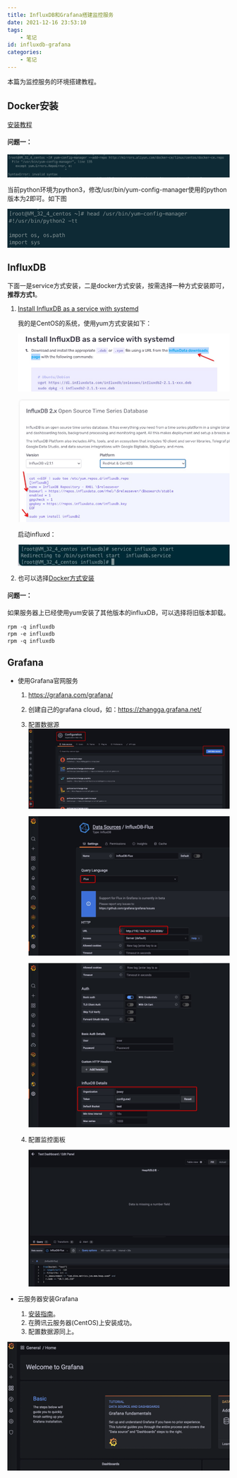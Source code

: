 ```yaml
---
title: InfluxDB和Grafana搭建监控服务
date: 2021-12-16 23:53:10
tags:
	- 笔记
id: influxdb-grafana
categories:
	- 笔记
---
```


本篇为监控服务的环境搭建教程。

## Docker安装

[安装教程](https://cloud.tencent.com/developer/article/1701451)

#### 问题一：

![WX20211217-005210@2x-AlSghZ](https://raw.githubusercontent.com/zhangga/gitment-comments/master/uPic/2021-12/WX20211217-005210@2x-AlSghZ.png)

当前python环境为python3，修改/usr/bin/yum-config-manager使用的python版本为2即可。如下图

![WX20211217-005513@2x-8lyFc6](https://raw.githubusercontent.com/zhangga/gitment-comments/master/uPic/2021-12/WX20211217-005513@2x-8lyFc6.png)



## InfluxDB

下面一是service方式安装，二是docker方式安装，按需选择一种方式安装即可，**推荐方式1**。

1. [Install InfluxDB as a service with systemd](https://docs.influxdata.com/influxdb/v2.1/install/?t=Linux#install-influxdb-as-a-service-with-systemd)

   我的是CentOS的系统，使用yum方式安装如下：

   ![20211220115000-i3NQOj](https://raw.githubusercontent.com/zhangga/gitment-comments/master/uPic/2021-12/20211220115000-i3NQOj.jpg)

   ![20211220115209-ElUVDl](https://raw.githubusercontent.com/zhangga/gitment-comments/master/uPic/2021-12/20211220115209-ElUVDl.jpg)

   启动influxd：

   ![20211220115329-zLOFBX](https://raw.githubusercontent.com/zhangga/gitment-comments/master/uPic/2021-12/20211220115329-zLOFBX.jpg)

2. 也可以选择[Docker方式安装](https://docs.influxdata.com/influxdb/v2.1/install/?t=Docker)

#### 问题一：

如果服务器上已经使用yum安装了其他版本的influxDB，可以选择将旧版本卸载。

```
rpm -q influxdb
rpm -e influxdb
rpm -q influxdb
```



## Grafana

* 使用Grafana官网服务

  1. https://grafana.com/grafana/

  2. 创建自己的grafana cloud，如：https://zhangga.grafana.net/

  3. 配置数据源![ds1-qTTC9g](https://raw.githubusercontent.com/zhangga/gitment-comments/master/uPic/2021-12/ds1-qTTC9g.jpg)

     ![ds2-3lfW1i](https://raw.githubusercontent.com/zhangga/gitment-comments/master/uPic/2021-12/ds2-3lfW1i.jpg)

     ![ds3-Ve1we7](https://raw.githubusercontent.com/zhangga/gitment-comments/master/uPic/2021-12/ds3-Ve1we7.jpg)

  4. 配置监控面板

     ![ds4-LUiCLt](https://raw.githubusercontent.com/zhangga/gitment-comments/master/uPic/2021-12/ds4-LUiCLt.jpg)

* 云服务器安装Grafana
  1. [安装指南](https://cloud.tencent.com/developer/article/1411555)。
  2. 在腾讯云服务器(CentOS)上安装成功。
  3. 配置数据源同上。

![WX20211217-002036@2x-x6aO5K](https://raw.githubusercontent.com/zhangga/gitment-comments/master/uPic/2021-12/WX20211217-002036@2x-x6aO5K.png)

